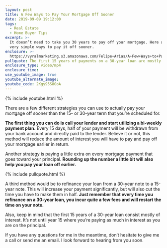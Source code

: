 ```yaml
---
layout: post
title: A Few Ways to Pay Your Mortgage Off Sooner
date: 2019-09-09 19:12:00
tags:
  - Real Estate
  - Home Buyer Tips
excerpt: >-
  It doesn’t need to take you 30 years to pay off your mortgage. Here are a few
  very simple ways to pay it off sooner.
enclosure: >-
  https://vyralmarketing.s3.amazonaws.com/Felipe+Arias/A+Few+Ways+to+Pay+Your+Mortgage+Off+Sooner.mp4
pullquote: The first 15 years of payments on a 30-year loan are mostly interest.
enclosure_type: video/mp4
enclosure_time:
use_youtube_image: true
youtube_alternate_image:
youtube_code: 2Kgy95S8OoA
---
```


{% include youtube.html %}

There are a few different strategies you can use to actually pay your mortgage off sooner than the 15- or 30-year term that you’re scheduled for.

**The first thing you can do is call your lender and start utilizing a bi-weekly payment plan.** Every 15 days, half of your payment will be withdrawn from your bank account and directly paid to the lender. Believe it or not, this method will reduce the amount of interest you will have to pay and pay off your mortgage earlier in return.

Another strategy is paying a little extra on every mortgage payment that goes toward your principal. **Rounding up the number a little bit will also help you pay your loan off earlier.**

{% include pullquote.html %}

A third method would be to refinance your loan from a 30-year note to a 15-year note. This will increase your payment significantly, but will also cut the time you have to make them in half. **Just remember that every time you refinance on a 30-year loan, you incur quite a few fees and will restart the time on your note.&nbsp;**

Also, keep in mind that the first 15 years of a 30-year loan consist mostly of interest. It’s not until year 15 where you’re paying as much in interest as you are on the principal.

If you have any questions for me in the meantime, don’t hesitate to give me a call or send me an email. I look forward to hearing from you soon.<br>&nbsp;